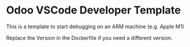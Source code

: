# Odoo VSCode Developer Template

This is a template to start debugging on an ARM machine (e.g. Apple M1)

Replace the Version in the Dockerfile if you need a different version.